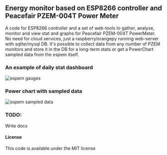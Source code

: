 ## Energy monitor based on ESP8266 controller and Peacefair PZEM-004T Power Meter

A code for ESP8266 controller and a set of web-tools to gather, analyse, monitor and view stat and graphs
for Peacefair PZEM-004T PowerMeter.
No need for cloud services, just a raspberry/orangepy running web-server with sqlite/mysql DB. It's possible to collect data from any number of PZEM monitors and store it in the DB for a long-term stats or get a PowerChart sampled data from the espem itself.

### An example of daily stat dashboard

![espem gauges](https://github.com/vortigont/espem/raw/master/examples/webstat/gauges.th.png)


### Power chart with sampled data

![espem sampled data](https://github.com/vortigont/espem/raw/master/examples/webstat/sampleschart01.th.png)


### TODO:
Write docs


#### License

This code is available under the MIT license